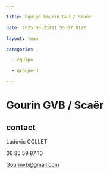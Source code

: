 ```yaml
---

title: Équipe Gourin GVB / Scaër

date: 2025-06-23T11:55:07.812Z

layout: team

categories:

  - équipe

  - groupe-3

---
```


# Gourin GVB / Scaër



## contact 

Ludovic COLLET

06 85 59 87 10

Gourinvb@gmail.com

